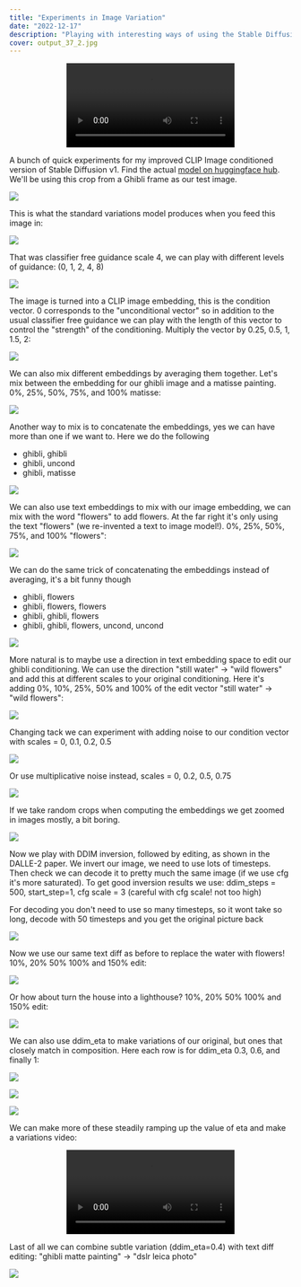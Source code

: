 ```yaml
---
title: "Experiments in Image Variation"
date: "2022-12-17"
description: "Playing with interesting ways of using the Stable Diffusion Image Variations model"
cover: output_37_2.jpg
---
```


<p align="center">
<video controls autoplay="true" src="lighthouse-bf.mp4" loop="true" style="max-width:512px"></video>
</p>

A bunch of quick experiments for my improved CLIP Image conditioned version of Stable Diffusion v1. Find the actual [model on huggingface hub](https://huggingface.co/lambdalabs/sd-image-variations-diffusers). We'll be using this crop from a Ghibli frame as our test image.

![](output_6_0.jpg)

This is what the standard variations model produces when you feed this image in:

![](montage.jpg)


That was classifier free guidance scale 4, we can play with different levels of guidance: (0, 1, 2, 4, 8)

![](output_10_10.jpg)


The image is turned into a CLIP image embedding, this is the condition vector. 0 corresponds to the "unconditional vector" so in addition to the usual classifier free guidance we can play with the length of this vector to control the "strength" of the conditioning. Multiply the vector by 0.25, 0.5, 1, 1.5, 2:

![](output_12_2.jpg)



We can also mix different embeddings by averaging them together. Let's mix between the embedding for our ghibli image and a matisse painting. 0%, 25%, 50%, 75%, and 100% matisse:

![](output_14_2.jpg)



Another way to mix is to concatenate the embeddings, yes we can have more than one if we want to. Here we do the following

- ghibli, ghibli
- ghibli, uncond
- ghibli, matisse

![](output_16_2.jpg)


We can also use text embeddings to mix with our image embedding, we can mix with the word "flowers" to add flowers. At the far right it's only using the text "flowers" (we re-invented a text to image model!). 0%, 25%, 50%, 75%, and 100% "flowers":

![](output_18_2.jpg)


We can do the same trick of concatenating the embeddings instead of averaging, it's a bit funny though

- ghibli, flowers
- ghibli, flowers, flowers
- ghibli, ghibli, flowers
- ghibli, ghibli, flowers, uncond, uncond

![](output_20_8.jpg)



More natural is to maybe use a direction in text embedding space to edit our ghibli conditioning. We can use the direction "still water" -> "wild flowers" and add this at different scales to your original conditioning. Here it's adding 0%, 10%, 25%, 50% and 100% of the edit vector "still water" -> "wild flowers":

![](output_22_2.jpg)



Changing tack we can experiment with adding noise to our condition vector
with scales = 0, 0.1, 0.2, 0.5

![](output_24_2.jpg)



Or use multiplicative noise instead, scales = 0, 0.2, 0.5, 0.75

![](output_26_2.jpg)



If we take random crops when computing the embeddings we get zoomed in images mostly, a bit boring.

![](output_28_2.jpg)



Now we play with DDIM inversion, followed by editing, as shown in the DALLE-2 paper. We invert our image, we need to use lots of timesteps.
Then check we can decode it to pretty much the same image (if we use cfg it's more saturated). To get good inversion results we use: ddim_steps = 500, start_step=1, cfg scale = 3 (careful with cfg scale! not too high)

For decoding you don't need to use so many timesteps, so it wont take so long, decode with 50 timesteps and you get the original picture back

![](output_33_2.jpg)


Now we use our same text diff as before to replace the water with flowers! 10%, 20% 50% 100% and 150% edit:

![](output_35_2.jpg)


Or how about turn the house into a lighthouse? 10%, 20% 50% 100% and 150% edit:

![](output_37_2.jpg)


We can also use ddim_eta to make variations of our original, but ones that closely match in composition. Here each row is for ddim_eta 0.3, 0.6, and finally 1:


![](output_39_2.jpg)

![](output_39_5.jpg)

![](output_39_8.jpg)

We can make more of these steadily ramping up the value of eta and make a variations video:

<p align="center">
<video controls autoplay="true" src="ghibli-eta.mp4" loop="true" style="max-width:512px"></video>
</p>



Last of all we can combine subtle variation (ddim_eta=0.4) with text diff editing:  "ghibli matte painting" -> "dslr leica photo"

![](output_41_2.jpg)


